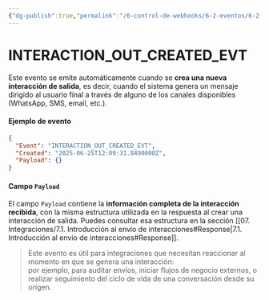 ```yaml
---
{"dg-publish":true,"permalink":"/6-control-de-webhooks/6-2-eventos/6-2-2-interaction-out-created-evt/"}
---
```


# INTERACTION_OUT_CREATED_EVT

Este evento se emite automáticamente cuando se **crea una nueva interacción de salida**, es decir, cuando el sistema genera un mensaje dirigido al usuario final a través de alguno de los canales disponibles (WhatsApp, SMS, email, etc.).

#### Ejemplo de evento

```json
{
  "Event": "INTERACTION_OUT_CREATED_EVT",
  "Created": "2025-06-25T12:09:31.8490000Z",
  "Payload": {}
}
```

#### Campo `Payload`

El campo `Payload` contiene la **información completa de la interacción recibida**, con la misma estructura utilizada en la respuesta al crear una interacción de salida. Puedes consultar esa estructura en la sección  [[07. Integraciones/7.1. Introducción al envío de interacciones#Response\|7.1. Introducción al envío de interacciones#Response]].

> Este evento es útil para integraciones que necesitan reaccionar al momento en que se genera una interacción:  
> por ejemplo, para auditar envíos, iniciar flujos de negocio externos, o realizar seguimiento del ciclo de vida de una conversación desde su origen.

